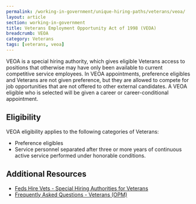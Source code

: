 ```yaml
---
permalink: /working-in-government/unique-hiring-paths/veterans/veoa/
layout: article
section: working-in-government
title: Veterans Employment Opportunity Act of 1998 (VEOA)
breadcrumb: VEOA
category: Veterans
tags: [veterans, veoa]
---
```


VEOA is a special hiring authority, which gives eligible Veterans access to positions that otherwise may have only been available to current competitive service employees. In VEOA appointments, preference eligibles and Veterans are not given preference, but they are allowed to compete for job opportunities that are not offered to other external candidates. A VEOA eligible who is selected will be given a career or career-conditional appointment.

## Eligibility

VEOA eligibility applies to the following categories of Veterans:

* Preference eligibles
* Service personnel separated after three or more years of continuous active service performed under honorable conditions.


## Additional Resources

* [Feds Hire Vets - Special Hiring Authorities for Veterans](https://fedshirevets.gov/job/shav/index.aspx)
* [Frequently Asked Questions - Veterans (OPM)](https://www.opm.gov/FAQS/topic/veterans/index.aspx)

